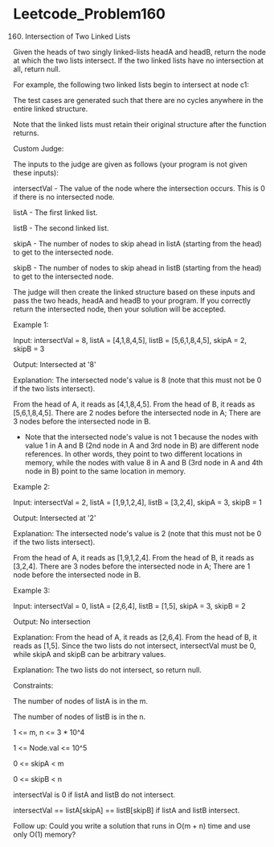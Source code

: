 # Leetcode_Problem160



160. Intersection of Two Linked Lists



Given the heads of two singly linked-lists headA and headB, return the node at which the two lists intersect. If the two linked lists have no intersection at all, return null.



For example, the following two linked lists begin to intersect at node c1:



The test cases are generated such that there are no cycles anywhere in the entire linked structure.





Note that the linked lists must retain their original structure after the function returns.





Custom Judge:





The inputs to the judge are given as follows (your program is not given these inputs):





intersectVal - The value of the node where the intersection occurs. This is 0 if there is no intersected node.





listA - The first linked list.





listB - The second linked list.





skipA - The number of nodes to skip ahead in listA (starting from the head) to get to the intersected node.





skipB - The number of nodes to skip ahead in listB (starting from the head) to get to the intersected node.






The judge will then create the linked structure based on these inputs and pass the two heads, headA and headB to your program. If you correctly return the intersected node, then your solution will be accepted.



 



Example 1:








Input: intersectVal = 8, listA = [4,1,8,4,5], listB = [5,6,1,8,4,5], skipA = 2, skipB = 3





Output: Intersected at '8'





Explanation: The intersected node's value is 8 (note that this must not be 0 if the two lists intersect).






From the head of A, it reads as [4,1,8,4,5]. From the head of B, it reads as [5,6,1,8,4,5]. There are 2 nodes before the intersected node in A; There are 3 nodes before the intersected node in B.





- Note that the intersected node's value is not 1 because the nodes with value 1 in A and B (2nd node in A and 3rd node in B) are different node references. In other words, they point to two different locations in memory, while the nodes with value 8 in A and B (3rd node in A and 4th node in B) point to the same location in memory.





Example 2:






Input: intersectVal = 2, listA = [1,9,1,2,4], listB = [3,2,4], skipA = 3, skipB = 1






Output: Intersected at '2'






Explanation: The intersected node's value is 2 (note that this must not be 0 if the two lists intersect).






From the head of A, it reads as [1,9,1,2,4]. From the head of B, it reads as [3,2,4]. There are 3 nodes before the intersected node in A; There are 1 node before the intersected node in B.







Example 3:







Input: intersectVal = 0, listA = [2,6,4], listB = [1,5], skipA = 3, skipB = 2





Output: No intersection








Explanation: From the head of A, it reads as [2,6,4]. From the head of B, it reads as [1,5]. Since the two lists do not intersect, intersectVal must be 0, while skipA and skipB can be arbitrary values.





Explanation: The two lists do not intersect, so return null.
 




Constraints:





The number of nodes of listA is in the m.






The number of nodes of listB is in the n.






1 <= m, n <= 3 * 10^4






1 <= Node.val <= 10^5







0 <= skipA < m





0 <= skipB < n





intersectVal is 0 if listA and listB do not intersect.







intersectVal == listA[skipA] == listB[skipB] if listA and listB intersect.


 

Follow up: Could you write a solution that runs in O(m + n) time and use only O(1) memory?
